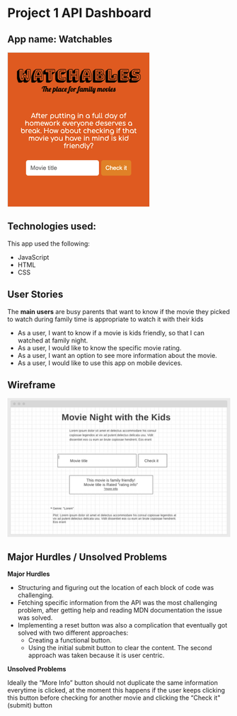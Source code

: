# Project 1 API Dashboard

## App name: Watchables
![Mobile view](./img/watchables-api-dashboard.png?raw=true )

## Technologies used:
This app used the following:
- JavaScript
- HTML
- CSS

## User Stories
The **main users** are busy parents that want to know if the movie they picked to  watch during family time is appropriate to watch it with their kids

- As a user, I want to know if a movie is kids friendly, so that I can watched at family night.
- As a user, I would like to know the specific movie rating.
- As a user, I want an option to see more information about the movie.
- As a user, I would like to use this app on mobile devices.

## Wireframe
![Wireframe](./img/api-dashb-wireframe.png?raw=true)

## Major Hurdles / Unsolved Problems
**Major Hurdles**
- Structuring and figuring out the location of each block of code was challenging.
- Fetching specific information from the API was the most challenging problem, after getting help and reading MDN documentation the issue was solved.
- Implementing a reset button was also a complication that eventually got solved with two different approaches: 
    - Creating a functional button. 
    - Using the initial submit button to clear the content. 
    The second approach was taken because it is user centric.

**Unsolved Problems**

 Ideally the “More Info” button should not duplicate the same information everytime is clicked, at the moment this happens if the user keeps clicking this button before checking for another movie and clicking the “Check it" (submit) button 





